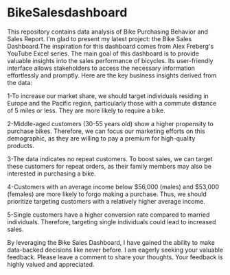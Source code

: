# BikeSalesdashboard
This repository contains data analysis of Bike Purchasing Behavior and  Sales Report.
I'm glad to present my latest project: the Bike Sales Dashboard.The inspiration for this dashboard comes from Alex Freberg's YouTube Excel series.
The main goal of this dashboard is to provide valuable insights into the sales performance of bicycles. Its user-friendly interface allows stakeholders to access the necessary information effortlessly and promptly.
Here are the key business insights derived from the data:

1-To increase our market share, we should target individuals residing in Europe and the Pacific region, particularly those with a commute distance of 5 miles or less. They are more likely to require a bike.

2-Middle-aged customers (30-55 years old) show a higher propensity to purchase bikes. Therefore, we can focus our marketing efforts on this demographic, as they are willing to pay a premium for high-quality products.

3-The data indicates no repeat customers. To boost sales, we can target these customers for repeat orders, as their family members may also be interested in purchasing a bike.

4-Customers with an average income below $56,000 (males) and $53,000 (females) are more likely to forgo making a purchase. Thus, we should prioritize targeting customers with a relatively higher average income.

5-Single customers have a higher conversion rate compared to married individuals. Therefore, targeting single individuals could lead to increased sales.
              
By leveraging the Bike Sales Dashboard, I have gained the ability to make data-backed decisions like never before.
I am eagerly seeking your valuable feedback. Please leave a comment to share your thoughts. Your feedback is highly valued and appreciated.
